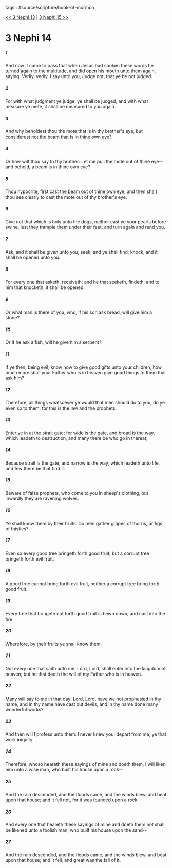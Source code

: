 tags:: #source/scripture/book-of-mormon

[<< 3 Nephi 13](/book-of-mormon/11_3_Nephi/3_Nephi_13.md) | [3 Nephi 15 >>](/book-of-mormon/11_3_Nephi/3_Nephi_15.md)

# 3 Nephi 14

##### 1

And now it came to pass that when Jesus had spoken these words he turned again to the multitude, and did open his mouth unto them again, saying: Verily, verily, I say unto you, Judge not, that ye be not judged.

##### 2

For with what judgment ye judge, ye shall be judged; and with what measure ye mete, it shall be measured to you again.

##### 3

And why beholdest thou the mote that is in thy brother's eye, but considerest not the beam that is in thine own eye?

##### 4

Or how wilt thou say to thy brother: Let me pull the mote out of thine eye--and behold, a beam is in thine own eye?

##### 5

Thou hypocrite, first cast the beam out of thine own eye; and then shalt thou see clearly to cast the mote out of thy brother's eye.

##### 6

Give not that which is holy unto the dogs, neither cast ye your pearls before swine, lest they trample them under their feet, and turn again and rend you.

##### 7

Ask, and it shall be given unto you; seek, and ye shall find; knock, and it shall be opened unto you.

##### 8

For every one that asketh, receiveth; and he that seeketh, findeth; and to him that knocketh, it shall be opened.

##### 9

Or what man is there of you, who, if his son ask bread, will give him a stone?

##### 10

Or if he ask a fish, will he give him a serpent?

##### 11

If ye then, being evil, know how to give good gifts unto your children, how much more shall your Father who is in heaven give good things to them that ask him?

##### 12

Therefore, all things whatsoever ye would that men should do to you, do ye even so to them, for this is the law and the prophets.

##### 13

Enter ye in at the strait gate; for wide is the gate, and broad is the way, which leadeth to destruction, and many there be who go in thereat;

##### 14

Because strait is the gate, and narrow is the way, which leadeth unto life, and few there be that find it.

##### 15

Beware of false prophets, who come to you in sheep's clothing, but inwardly they are ravening wolves.

##### 16

Ye shall know them by their fruits. Do men gather grapes of thorns, or figs of thistles?

##### 17

Even so every good tree bringeth forth good fruit; but a corrupt tree bringeth forth evil fruit.

##### 18

A good tree cannot bring forth evil fruit, neither a corrupt tree bring forth good fruit.

##### 19

Every tree that bringeth not forth good fruit is hewn down, and cast into the fire.

##### 20

Wherefore, by their fruits ye shall know them.

##### 21

Not every one that saith unto me, Lord, Lord, shall enter into the kingdom of heaven; but he that doeth the will of my Father who is in heaven.

##### 22

Many will say to me in that day: Lord, Lord, have we not prophesied in thy name, and in thy name have cast out devils, and in thy name done many wonderful works?

##### 23

And then will I profess unto them: I never knew you; depart from me, ye that work iniquity.

##### 24

Therefore, whoso heareth these sayings of mine and doeth them, I will liken him unto a wise man, who built his house upon a rock--

##### 25

And the rain descended, and the floods came, and the winds blew, and beat upon that house; and it fell not, for it was founded upon a rock.

##### 26

And every one that heareth these sayings of mine and doeth them not shall be likened unto a foolish man, who built his house upon the sand--

##### 27

And the rain descended, and the floods came, and the winds blew, and beat upon that house; and it fell, and great was the fall of it.
